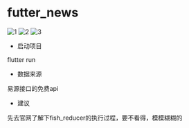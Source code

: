 # futter_news

![1](https://www.wuyilong.cc/images/imgs/2.png)
![2](https://www.wuyilong.cc/images/imgs/3.png)
![3](https://www.wuyilong.cc/images/imgs/4.png)


- 启动项目

flutter run

- 数据来源

易源接口的免费api

- 建议

先去官网了解下fish_reducer的执行过程，要不看得，模模糊糊的
